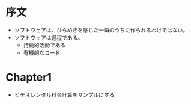 # 序文
- ソフトウェアは、ひらめきを感じた一瞬のうちに作られるわけではない。
- ソフトウェアは過程である。
  - 持続的活動である
  - 有機的なコード

# Chapter1
- ビデオレンタル料金計算をサンプルにする
